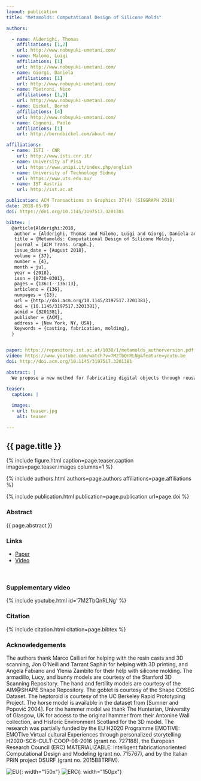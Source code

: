 ```yaml
---
layout: publication
title: "Metamolds: Computational Design of Silicone Molds"

authors:

  - name: Alderighi, Thomas
    affiliations: [1,2]
    url: http://www.nobuyuki-umetani.com/
  - name: Malomo, Luigi
    affiliations: [1]
    url: http://www.nobuyuki-umetani.com/
  - name: Giorgi, Daniela
    affiliations: [1]
    url: http://www.nobuyuki-umetani.com/
  - name: Pietroni, Nico
    affiliations: [1,3]
    url: http://www.nobuyuki-umetani.com/
  - name: Bickel, Bernd
    affiliations: [4]
    url: http://www.nobuyuki-umetani.com/
  - name: Cignoni, Paolo
    affiliations: [1]
    url: http://berndbickel.com/about-me/

affiliations:
  - name: ISTI - CNR
    url: http://www.isti.cnr.it/
  - name: University of Pisa
    url: https://www.unipi.it/index.php/english
  - name: University of Technology Sidney
    url: https://www.uts.edu.au/	
  - name: IST Austria
    url: http://ist.ac.at

publication: ACM Transactions on Graphics 37(4) (SIGGRAPH 2018)
date: 2018-05-09
doi: https://doi.org/10.1145/3197517.3201381

bibtex: |
  @article{Alderighi:2018,
   author = {Alderighi, Thomas and Malomo, Luigi and Giorgi, Daniela and Pietroni, Nico and Bickel, Bernd and Cignoni, Paolo},
   title = {Metamolds: Computational Design of Silicone Molds},
   journal = {ACM Trans. Graph.},
   issue_date = {August 2018},
   volume = {37},
   number = {4},
   month = jul,
   year = {2018},
   issn = {0730-0301},
   pages = {136:1--136:13},
   articleno = {136},
   numpages = {13},
   url = {http://doi.acm.org/10.1145/3197517.3201381},
   doi = {10.1145/3197517.3201381},
   acmid = {3201381},
   publisher = {ACM},
   address = {New York, NY, USA},
   keywords = {casting, fabrication, molding},
  }


paper: https://repository.ist.ac.at/1038/1/metamolds_authorversion.pdf
video: https://www.youtube.com/watch?v=7M2TbQnRLNg&feature=youtu.be
doi: http://doi.acm.org/10.1145/3197517.3201381

abstract: |
  We propose a new method for fabricating digital objects through reusable silicone molds. Molds are generated by casting liquid silicone into custom 3D printed containers called metamolds. Metamolds automatically define the cuts that are needed to extract the cast object from the silicone mold. The shape of metamolds is designed through a novel segmentation technique, which takes into account both geometric and topological constraints involved in the process of mold casting. Our technique is simple, does not require changing the shape or topology of the input objects, and only requires offthe-shelf materials and technologies. We successfully tested our method on a set of challenging examples with complex shapes and rich geometric detail. 
  
teaser:
  caption: |

  images:
  - url: teaser.jpg
    alt: teaser

---
```


## {{ page.title }}

{% include figure.html caption=page.teaser.caption images=page.teaser.images columns=1 %}

{% include authors.html authors=page.authors affiliations=page.affiliations %}

{% include publication.html publication=page.publication url=page.doi %}

### Abstract

{{ page.abstract }}

### Links

* [Paper]({{page.paper}})
* [Video]({{page.video}})
<br>

### Supplementary video

{% include youtube.html id='7M2TbQnRLNg' %}

### Citation

{% include citation.html citation=page.bibtex %}

### Acknowledgements

The authors thank Marco Callieri for helping with the resin casts and 3D scanning, Jon O’Neill and Tarrant Saphin for helping with 3D printing, and Angela Fabiano and Ylenia Zambito for their help with silicone molding. The armadillo, Lucy, and bunny models are courtesy of the Stanford 3D Scanning Repository. The hand and fertility models are courtesy of the AIM@SHAPE Shape Repository. The goblet is courtesy of the Shape COSEG Dataset. The heptoroid is courtesy of the UC Berkeley Rapid Prototyping Project. The horse model is available in the dataset from [Sumner and Popović 2004]. For the hammer model we thank The Hunterian, University of Glasgow, UK for access to the original hammer from their Antonine Wall collection, and Historic Environment Scotland for the 3D model. The research was partially funded by the EU H2020 Programme EMOTIVE: EMOTIve Virtual cultural Experiences through personalized storytelling H2020-SC6-CULT-COOP-08-2016 (grant no. 727188), the European Research Council (ERC) MATERIALIZABLE: Intelligent fabricationoriented Computational Design and Modeling (grant no. 715767), and by the Italian PRIN project DSURF (grant no. 2015B8TRFM).


![EU](flag_yellow_low.jpg){: width="150x"}
![ERC](LOGO-ERC.jpg){: width="150px"}
